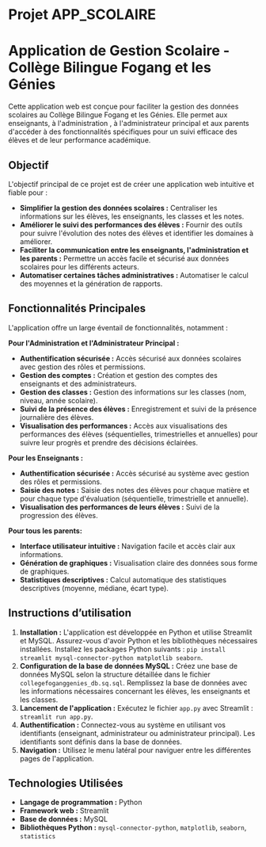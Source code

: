 # Projet APP_SCOLAIRE

# Application de Gestion Scolaire - Collège Bilingue Fogang et les Génies

Cette application web est conçue pour faciliter la gestion des données scolaires au Collège Bilingue Fogang et les Génies.  Elle permet aux enseignants, à l'administration , à l'administrateur principal  et aux parents d'accéder à des fonctionnalités spécifiques pour un suivi efficace des élèves et de leur performance académique.

## Objectif

L'objectif principal de ce projet est de créer une application web intuitive et fiable pour :

* **Simplifier la gestion des données scolaires :** Centraliser les informations sur les élèves, les enseignants, les classes et les notes.
* **Améliorer le suivi des performances des élèves :**  Fournir des outils pour suivre l'évolution des notes des élèves et identifier les domaines à améliorer.
* **Faciliter la communication entre les enseignants, l'administration et les parents :** Permettre un accès facile et sécurisé aux données scolaires pour les différents acteurs.
* **Automatiser certaines tâches administratives :**  Automatiser le calcul des moyennes et la génération de rapports.

## Fonctionnalités Principales

L'application offre un large éventail de fonctionnalités, notamment :

**Pour l'Administration et l'Administrateur Principal :**

* **Authentification sécurisée :**  Accès sécurisé aux données scolaires avec gestion des rôles et permissions.
* **Gestion des comptes :**  Création et gestion des comptes des enseignants et des administrateurs.
* **Gestion des classes :**  Gestion des informations sur les classes (nom, niveau, année scolaire).
* **Suivi de la présence des élèves :**  Enregistrement et suivi de la présence journalière des élèves.
* **Visualisation des performances :**  Accès aux visualisations des performances des élèves (séquentielles, trimestrielles et annuelles) pour suivre leur progrès et prendre des décisions éclairées.


**Pour les Enseignants :**

* **Authentification sécurisée :**  Accès sécurisé au système avec gestion des rôles et permissions.
* **Saisie des notes :**  Saisie des notes des élèves pour chaque matière et pour chaque type d'évaluation (séquentielle, trimestrielle et annuelle).
* **Visualisation des performances de leurs élèves :**  Suivi de la progression des élèves.

**Pour tous les parents:**

* **Interface utilisateur intuitive :**  Navigation facile et accès clair aux informations.
* **Génération de graphiques :**  Visualisation claire des données sous forme de graphiques.
* **Statistiques descriptives :**  Calcul automatique des statistiques descriptives (moyenne, médiane, écart type).


## Instructions d’utilisation

1.  **Installation :**  L'application est développée en Python et utilise Streamlit et MySQL. Assurez-vous d'avoir Python et les bibliothèques nécessaires installées. Installez les packages Python suivants : `pip install streamlit mysql-connector-python matplotlib seaborn`.  
2.  **Configuration de la base de données MySQL :**  Créez une base de données MySQL selon la structure détaillée dans le fichier `collegefoganggenies_db.sq.sql`.  Remplissez la base de données avec les informations nécessaires concernant les élèves, les enseignants et les classes.
3.  **Lancement de l'application :** Exécutez le fichier `app.py` avec Streamlit : `streamlit run app.py`.
4.  **Authentification :** Connectez-vous au système en utilisant vos identifiants (enseignant, administrateur ou administrateur principal).  Les identifiants sont définis dans la base de données.
5.  **Navigation :** Utilisez le menu latéral pour naviguer entre les différentes pages de l'application.


## Technologies Utilisées

* **Langage de programmation :** Python
* **Framework web :** Streamlit
* **Base de données :** MySQL
* **Bibliothèques Python :** `mysql-connector-python`, `matplotlib`, `seaborn`, `statistics`


